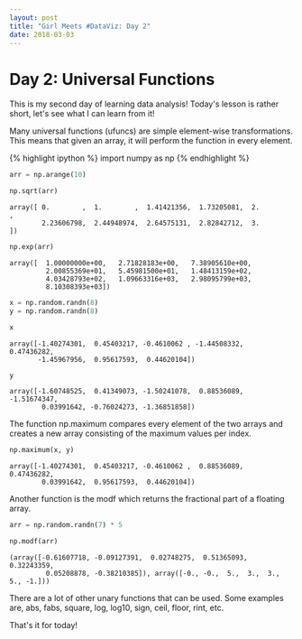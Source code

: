```yaml
---
layout: post
title: "Girl Meets #DataViz: Day 2"
date: 2018-03-03
---
```



# Day 2: Universal Functions

This is my second day of learning data analysis! Today's lesson is rather short, let's see what I can learn from it!

Many universal functions (ufuncs) are simple element-wise transformations. This means that given an array, it will perform the function in every element.


{% highlight ipython %}
import numpy as np
{% endhighlight %}

```python
arr = np.arange(10)
```


```python
np.sqrt(arr)
```




    array([ 0.        ,  1.        ,  1.41421356,  1.73205081,  2.        ,
            2.23606798,  2.44948974,  2.64575131,  2.82842712,  3.        ])




```python
np.exp(arr)
```




    array([  1.00000000e+00,   2.71828183e+00,   7.38905610e+00,
             2.00855369e+01,   5.45981500e+01,   1.48413159e+02,
             4.03428793e+02,   1.09663316e+03,   2.98095799e+03,
             8.10308393e+03])




```python
x = np.random.randn(8)
y = np.random.randn(8)
```


```python
x
```




    array([-1.40274301,  0.45403217, -0.4610062 , -1.44508332,  0.47436282,
           -1.45967956,  0.95617593,  0.44620104])




```python
y
```




    array([-1.60748525,  0.41349073, -1.50241078,  0.88536089, -1.51674347,
            0.03991642, -0.76024273, -1.36851858])



The function np.maximum compares every element of the two arrays and creates a new array consisting of the maximum values per index.


```python
np.maximum(x, y)
```




    array([-1.40274301,  0.45403217, -0.4610062 ,  0.88536089,  0.47436282,
            0.03991642,  0.95617593,  0.44620104])



Another function is the modf which returns the fractional part of a floating array.


```python
arr = np.random.randn(7) * 5
```


```python
np.modf(arr)
```




    (array([-0.61607718, -0.09127391,  0.02748275,  0.51365093,  0.32243359,
             0.05208878, -0.38210385]), array([-0., -0.,  5.,  3.,  3.,  5., -1.]))



There are a lot of other unary functions that can be used. Some examples are, abs, fabs, square, log, log10, sign, ceil, floor, rint, etc.

That's it for today!


```python

```

